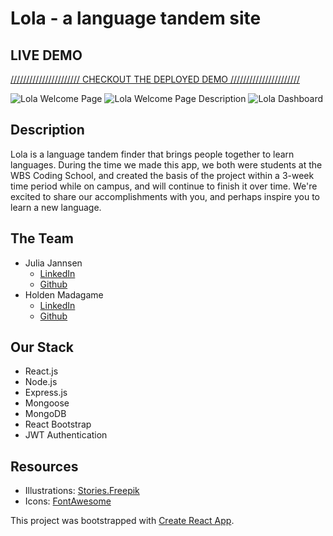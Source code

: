 # Lola - a language tandem site

## LIVE DEMO
 [////////////////////// CHECKOUT THE DEPLOYED DEMO //////////////////////](https://lola-tandem.netlify.app/) 
 
![Lola Welcome Page](https://i.ibb.co/F3xv3hx/Screenshot-2020-09-09-at-21-40-50.png)
![Lola Welcome Page Description](https://i.ibb.co/h7TcX5y/Screenshot-2020-09-09-at-21-41-06.png)
![Lola Dashboard](https://i.ibb.co/M6bjcZP/Screenshot-2020-09-09-at-21-41-54.png)

## Description

Lola is a language tandem finder that brings people together to learn languages. During the time we made this app, we both were students at the WBS Coding School, and created the basis of the project within a 3-week time period while on campus, and will continue to finish it over time. We're excited to share our accomplishments with you, and perhaps inspire you to learn a new language.

## The Team

- Julia Jannsen
  - [LinkedIn](https://www.linkedin.com/in/juliamj/)
  - [Github](https://github.com/juliamj)
- Holden Madagame
  - [LinkedIn](https://www.linkedin.com/in/holdenmad/)
  - [Github](https://github.com/holdenmad)


## Our Stack

- React.js
- Node.js
- Express.js
- Mongoose
- MongoDB
- React Bootstrap
- JWT Authentication

## Resources

- Illustrations: [Stories.Freepik](https://stories.freepik.com/)
- Icons: [FontAwesome](https://fontawesome.com/)

This project was bootstrapped with [Create React App](https://github.com/facebook/create-react-app).
